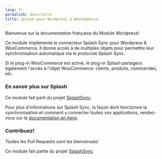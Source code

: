 ```yaml
---
lang: fr
permalink: docs/intro
title: Splash pour Wordpress & WooCommerce
---
```


Bienvenue sur la documentation française du Module Wordpress!

Ce module implémente le connecteur Splash Sync pour Wordpress & WooCommerce. Il donne accès à de multiples objets pour permettre leur synchronisation automatique via le protocole Splash Sync. 

Si le plug-in WooCommerce est activé, le plug-in Splash partagera également l'accès à l'objet WooCommerce: clients, produits, commandes, etc.

### En savoir plus sur Splash

Ce module fait parti du projet [SplashSync](http://www.splashsync.com). 

Pour plus d'informations sur Splash Sync, la façon dont fonctionne la synchronisation et comment y connecter toutes vos applications, rendez-vous sur la [documentation en ligne](http://www.splashsync.com/fr).

### Contribuez!

Toutes les Pull Requests sont les bienvenues!

Ce module fait partie du projet [SplashSync](http://www.splashsync.com)